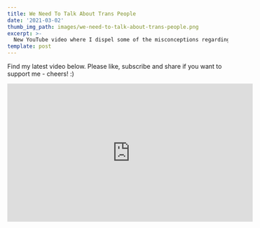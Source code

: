 ```yaml
---
title: We Need To Talk About Trans People
date: '2021-03-02'
thumb_img_path: images/we-need-to-talk-about-trans-people.png
excerpt: >-
  New YouTube video where I dispel some of the misconceptions regarding trans people.
template: post
---
```


Find my latest video below. Please like, subscribe and share if you want to support me - cheers! :)

<iframe width="560" height="315" src="https://www.youtube.com/embed/m6u0qpNZ6tI" frameborder="0" allow="accelerometer; autoplay; clipboard-write; encrypted-media; gyroscope; picture-in-picture" allowfullscreen></iframe>